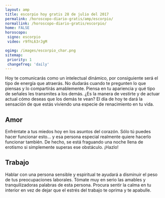 ```yaml
---
layout: amp
title: escorpio hoy gratis 28 de julio del 2017 
permalink: /horoscopo-diario-gratis/amp/escorpio/
normallink: /horoscopo-diario-gratis/escorpio/
home: FALSE
horoscopo:
 signo: escorpio
 video: r9fhL63rJgM

ogimg: /images/escorpio_char.png
sitemap:
 priority: 1
 changefreq: 'daily'
---
```



Hoy te comunicarás como un intelectual dinámico, por consiguiente será el tipo de energía que atraerás. No dudarás cuando te pregunten lo que piensas y lo compartirás amablemente. Piensa en tu apariencia y qué tipo de señales les transmites a los demás. ¿Es la manera de vestirte y de actuar actual cómo deseas que los demás te vean? El día de hoy te dará la sensación de que estás viviendo una especie de renacimiento en tu vida.

## Amor

Enfréntate a tus miedos hoy en los asuntos del corazón. Sólo tú puedes hacer funcionar esto... y esa persona especial realmente quiere hacerlo funcionar también. De hecho, se está fraguando una noche llena de erotismo si simplemente superas ese obstáculo. ¡Hazlo!

## Trabajo

Hablar con una persona sensible y espiritual te ayudará a disminuir el peso de tus preocupaciones laborales. Tómate muy en serio las amables y tranquilizadoras palabras de esta persona. Procura sentir la calma en tu interior en vez de dejar que el estrés del trabajo te oprima y te apabulle.